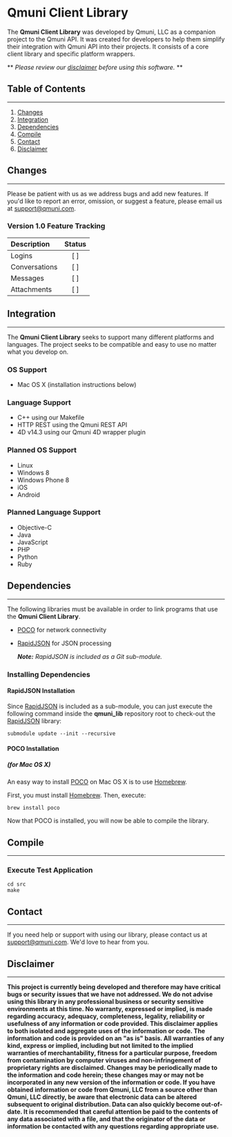 # Qmuni Client Library #

The **Qmuni Client Library** was developed by Qmuni, LLC as a companion project to the Qmuni API. It was created for developers to help them simplify their integration with Qmuni API into their projects. It consists of a core client library and specific platform wrappers.

** *Please review our [disclaimer](#disclaimer) before using this software.* **

## Table of Contents ##
---
1. [Changes](#changes)
1. [Integration](#integration)
1. [Dependencies](#dependencies)
1. [Compile](#compile)
1. [Contact](#contact)
1. [Disclaimer](#disclaimer)

<a name="changes"></a>
## Changes ##
---

Please be patient with us as we address bugs and add new features. If you'd like to report an error, omission, or suggest a feature, please email us at [support@qmuni.com][support].

### Version 1.0 Feature Tracking ###

| Description   | Status |
| :------------ | :----: |
| Logins        |  [ ]   |
| Conversations |  [ ]   |
| Messages      |  [ ]   |
| Attachments   |  [ ]   |

<a name="integration"></a>
## Integration ##
---

The **Qmuni Client Library** seeks to support many different platforms and languages. The project seeks to be compatible and easy to use no matter what you develop on.

### OS Support ###

* Mac OS X (installation instructions below)

### Language Support ###

* C++ using our Makefile
* HTTP REST using the Qmuni REST API
* 4D v14.3 using our Qmuni 4D wrapper plugin

### Planned OS Support ###

* Linux
* Windows 8
* Windows Phone 8
* iOS
* Android

### Planned Language Support ###

* Objective-C
* Java
* JavaScript
* PHP
* Python
* Ruby

<a name="dependencies"></a>
## Dependencies ##
---

The following libraries must be available in order to link programs that use the **Qmuni Client Library**.

* [POCO][] for network connectivity
* [RapidJSON][] for JSON processing

	***Note:** RapidJSON is included as a Git sub-module.*

### Installing Dependencies ###

#### RapidJSON Installation ####

Since [RapidJSON][] is included as a sub-module, you can just execute the following command inside the **qmuni_lib** repository root to check-out the [RapidJSON][] library:

	submodule update --init --recursive

#### POCO Installation ####

##### (for Mac OS X) #####

An easy way to install [POCO][] on Mac OS X is to use [Homebrew][].

First, you must install [Homebrew][]. Then, execute:

	brew install poco

Now that POCO is installed, you will now be able to compile the library.

<a name="compile"></a>
## Compile ##
---

### Execute Test Application ###

	cd src
	make

<a name="contact"></a>
## Contact ##
---

If you need help or support with using our library, please contact us at [support@qmuni.com][support]. We'd love to hear from you.

<a name="disclaimer"></a>
## Disclaimer ##
---

**This project is currently being developed and therefore may have critical bugs or security issues that we have not addressed. We do not advise using this library in any professional business or security sensitive environments at this time. No warranty, expressed or implied, is made regarding accuracy, adequacy, completeness, legality, reliability or usefulness of any information or code provided. This disclaimer applies to both isolated and aggregate uses of the information or code. The information and code is provided on an "as is" basis. All warranties of any kind, express or implied, including but not limited to the implied warranties of merchantability, fitness for a particular purpose, freedom from contamination by computer viruses and non-infringement of proprietary rights are disclaimed. Changes may be periodically made to the information and code herein; these changes may or may not be incorporated in any new version of the information or code. If you have obtained information or code from Qmuni, LLC from a source other than Qmuni, LLC directly, be aware that electronic data can be altered subsequent to original distribution. Data can also quickly become out-of-date. It is recommended that careful attention be paid to the contents of any data associated with a file, and that the originator of the data or information be contacted with any questions regarding appropriate use.**

[poco]:http://pocoproject.org/
[rapidjson]:https://github.com/miloyip/rapidjson
[homebrew]:http://brew.sh/
[support]:mailto:support@qmuni.com
